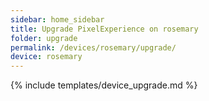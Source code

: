 ```yaml
---
sidebar: home_sidebar
title: Upgrade PixelExperience on rosemary
folder: upgrade
permalink: /devices/rosemary/upgrade/
device: rosemary
---
```

{% include templates/device_upgrade.md %}
